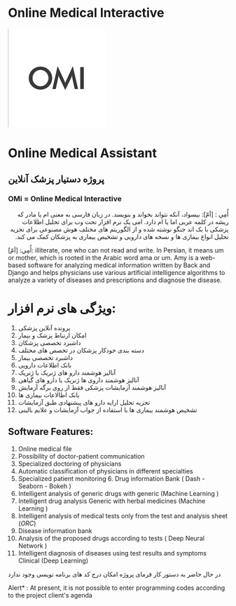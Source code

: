 # **Online Medical Interactive**
![The San Juan Mountains are beautiful!](https://github.com/Pythoniha/OMI/blob/main/index.png)
# **Online Medical Assistant**
## پروژه دستیار پزشک آنلاین

### **OMi  = Online Medical Interactive**


<dl dir='rtl'>
  أُمِي : [أمّ]: بيسواد، آنكه نتواند بخواند و بنويسد.
در زبان فارسی به معنی ام یا مادر که ریشه در کلمه عربی اما یا ام دارد.
امی یک نرم افزار تحت وب برای تحلیل اطلاعات پزشکی با بک اند جنگو نوشته شده و از الگوریتم های مختلف هوش مصنوعی برای تحزیه تحلیل انواع بیماری ها و نسخه های دارویی و تشخیص بیماری به پزشکان کمک می کند.</dl>

  أُمِي: [أمّ]: illiterate, one who can not read and write.
In Persian, it means um or mother, which is rooted in the Arabic word ama or um.
Amy is a web-based software for analyzing medical information written by Back and Django and helps physicians use various artificial intelligence algorithms to analyze a variety of diseases and prescriptions and diagnose the disease.

# ویژگی های نرم افزار:
1. پرونده آنلاین پزشکی
2. امکان ارتباط پزشک و بیمار
3. داشبرد تخصصی پزشکان
4. دسته بندی خودکار پزشکان در تخصص های مختلف
5. داشبرد تخصصی بیمار
6. بانک اطلاعات دارویی
7. آنالیز هوشمند دارو های ژنریک با ژنریک
8. آنالیز هوشمند داروی ها ژنریک با دارو های گیاهی
9.  آنالیز هوشمند آزمایشات پزشکی فقط از روی برگه آزمایش
10. بانک اطالاعات بیماری ها
11. تجزیه تحلیل ارایه دارو های پیشنهادی طبق آزمایشات
12. تشخیص هوشمند بیماری ها با استفاده از جواب آزمایشات و علایم بالینی



## Software Features:
1. Online medical file 
2. Possibility of doctor-patient communication 
3. Specialized doctoring of physicians 
4. Automatic classification of physicians in different specialties 
5. Specialized patient monitoring 6. Drug information Bank ( Dash - Seaborn - Bokeh )
7. Intelligent analysis of generic drugs with generic (Machine Learning )
8. Intelligent drug analysis Generic with herbal medicines (Machine Learning )
9. Intelligent analysis of medical tests only from the test and analysis sheet (_ORC_)
10. Disease information bank 
11. Analysis of the proposed drugs according to tests ( Deep Neural Network )
12. Intelligent diagnosis of diseases using test results and symptoms Clinical (Deep Learning)



در حال حاضر به دستور کار فرمای پروژه امکان درج کد های برنامه نویسی وجود ندارد

Alert* : At present, it is not possible to enter programming codes according to the project client's agenda
